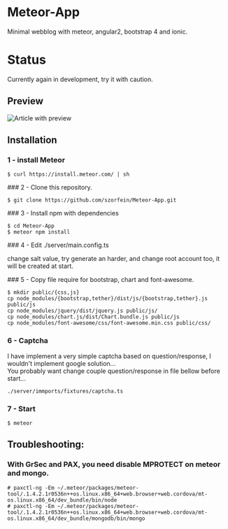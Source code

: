 # Meteor-App
Minimal webblog with meteor, angular2, bootstrap 4 and ionic.

# Status

Currently again in development, try it with caution.

## Preview

![Article with preview](https://raw.githubusercontent.com/szorfein/Meteor-App/master/screenshot.jpg)

## Installation 

### 1 - install Meteor 

    $ curl https://install.meteor.com/ | sh
    
### 2 - Clone this repository.

    $ git clone https://github.com/szorfein/Meteor-App.git 

### 3 - Install npm with dependencies

    $ cd Meteor-App
    $ meteor npm install
    
### 4 - Edit ./server/main.config.ts

change salt value, try generate an harder, and change root account too, it will be created at start.

### 5 - Copy file require for bootstrap, chart and font-awesome.

    $ mkdir public/{css,js}
    cp node_modules/{bootstrap,tether}/dist/js/{bootstrap,tether}.js public/js
    cp node_modules/jquery/dist/jquery.js public/js/
    cp node_modules/chart.js/dist/Chart.bundle.js public/js
    cp node_modules/font-awesome/css/font-awesome.min.css public/css/

### 6 - Captcha

I have implement a very simple captcha based on question/response, I wouldn't implement google solution...    
You probably want change couple question/response in file bellow before start...

    ./server/immports/fixtures/captcha.ts

### 7 - Start

    $ meteor

## Troubleshooting:

### With GrSec and PAX, you need disable MPROTECT on meteor and mongo.

    # paxctl-ng -Em ~/.meteor/packages/meteor-tool/.1.4.2.1r0536n++os.linux.x86_64+web.browser+web.cordova/mt-os.linux.x86_64/dev_bundle/bin/node
    # paxctl-ng -Em ~/.meteor/packages/meteor-tool/.1.4.2.1r0536n++os.linux.x86_64+web.browser+web.cordova/mt-os.linux.x86_64/dev_bundle/mongodb/bin/mongo 
